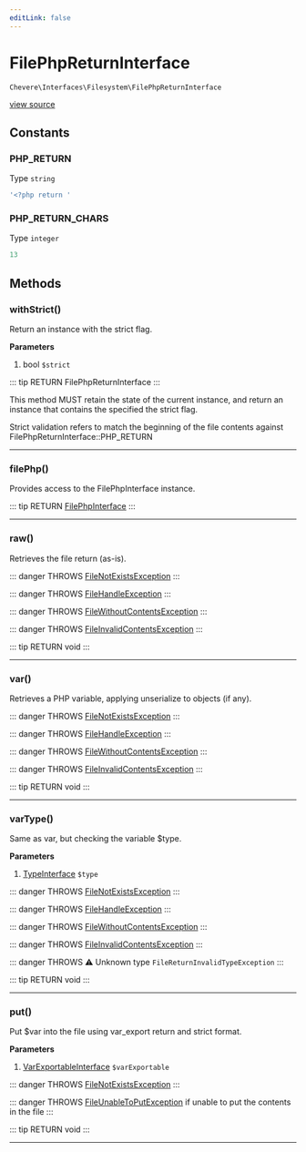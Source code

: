 ```yaml
---
editLink: false
---
```


# FilePhpReturnInterface

`Chevere\Interfaces\Filesystem\FilePhpReturnInterface`

[view source](https://github.com/chevere/chevere/blob/master/interfaces/Filesystem/FilePhpReturnInterface.php)

## Constants

### PHP_RETURN

Type `string`

```php
'<?php return '
```

### PHP_RETURN_CHARS

Type `integer`

```php
13
```

## Methods

### withStrict()

Return an instance with the strict flag.

**Parameters**

1. bool `$strict`

::: tip RETURN
FilePhpReturnInterface
:::

This method MUST retain the state of the current instance, and return
an instance that contains the specified the strict flag.

Strict validation refers to match the beginning of the file contents
against FilePhpReturnInterface::PHP_RETURN

---

### filePhp()

Provides access to the FilePhpInterface instance.

::: tip RETURN
[FilePhpInterface](./FilePhpInterface.md)
:::

---

### raw()

Retrieves the file return (as-is).

::: danger THROWS
[FileNotExistsException](../../Exceptions/Filesystem/FileNotExistsException.md)
:::

::: danger THROWS
[FileHandleException](../../Exceptions/Filesystem/FileHandleException.md)
:::

::: danger THROWS
[FileWithoutContentsException](../../Exceptions/Filesystem/FileWithoutContentsException.md)
:::

::: danger THROWS
[FileInvalidContentsException](../../Exceptions/Filesystem/FileInvalidContentsException.md)
:::

::: tip RETURN
void
:::

---

### var()

Retrieves a PHP variable, applying unserialize to objects (if any).

::: danger THROWS
[FileNotExistsException](../../Exceptions/Filesystem/FileNotExistsException.md)
:::

::: danger THROWS
[FileHandleException](../../Exceptions/Filesystem/FileHandleException.md)
:::

::: danger THROWS
[FileWithoutContentsException](../../Exceptions/Filesystem/FileWithoutContentsException.md)
:::

::: danger THROWS
[FileInvalidContentsException](../../Exceptions/Filesystem/FileInvalidContentsException.md)
:::

::: tip RETURN
void
:::

---

### varType()

Same as var, but checking the variable $type.

**Parameters**

1. [TypeInterface](../Type/TypeInterface.md) `$type`

::: danger THROWS
[FileNotExistsException](../../Exceptions/Filesystem/FileNotExistsException.md)
:::

::: danger THROWS
[FileHandleException](../../Exceptions/Filesystem/FileHandleException.md)
:::

::: danger THROWS
[FileWithoutContentsException](../../Exceptions/Filesystem/FileWithoutContentsException.md)
:::

::: danger THROWS
[FileInvalidContentsException](../../Exceptions/Filesystem/FileInvalidContentsException.md)
:::

::: danger THROWS ⚠
Unknown type `FileReturnInvalidTypeException`
:::

::: tip RETURN
void
:::

---

### put()

Put $var into the file using var_export return and strict format.

**Parameters**

1. [VarExportableInterface](../VarExportable/VarExportableInterface.md) `$varExportable`

::: danger THROWS
[FileNotExistsException](../../Exceptions/Filesystem/FileNotExistsException.md)
:::

::: danger THROWS
[FileUnableToPutException](../../Exceptions/Filesystem/FileUnableToPutException.md)
if unable to put the contents in the file
:::

::: tip RETURN
void
:::

---
